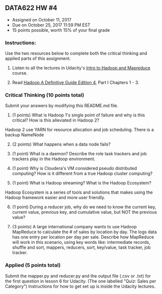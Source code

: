 ## DATA622 HW #4
- Assigned on October 11, 2017
- Due on October 25, 2017 11:59 PM EST
- 15 points possible, worth 15% of your final grade

### Instructions:

Use the two resources below to complete both the critical thinking and applied parts of this assignment.

1. Listen to all the lectures in Udacity's [Intro to Hadoop and Mapreduce](https://www.udacity.com/course/intro-to-hadoop-and-mapreduce--ud617) course.  

2. Read [Hadoop A Definitive Guide Edition 4]( http://javaarm.com/file/apache/Hadoop/books/Hadoop-The.Definitive.Guide_4.edition_a_Tom.White_April-2015.pdf), Part I Chapters 1 - 3.

### Critical Thinking (10 points total)

Submit your answers by modifying this README.md file.

1. (1 points) What is Hadoop 1's single point of failure and why is this critical?  How is this alleviated in Hadoop 2?

Hadoop 2 use YARN for resource allocation and job scheduling. There is a backup NameNode

2. (2 points) What happens when a data node fails?

3. (1 point) What is a daemon?  Describe the role task trackers and job trackers play in the Hadoop environment.

4. (1 point) Why is Cloudera's VM considered pseudo distributed computing?  How is it different from a true Hadoop cluster computing?

5. (1 point) What is Hadoop streaming? What is the Hadoop Ecosystem?

Hadoop Ecosystem is a series of tools and solutions that makes using the Hadoop framework easier and more user friendly. 

6. (1 point) During a reducer job, why do we need to know the current key, current value, previous key, and cumulative value, but NOT the previous value?

7. (3 points) A large international company wants to use Hadoop MapReduce to calculate the # of sales by location by day.  The logs data has one entry per location per day per sale.  Describe how MapReduce will work in this scenario, using key words like: intermediate records, shuffle and sort, mappers, reducers, sort, key/value, task tracker, job tracker.  

### Applied (5 points total)

Submit the mapper.py and reducer.py and the output file (.csv or .txt) for the first question in lesson 6 for Udacity.  (The one labelled "Quiz: Sales per Category")  Instructions for how to get set up is inside the Udacity lectures.  
